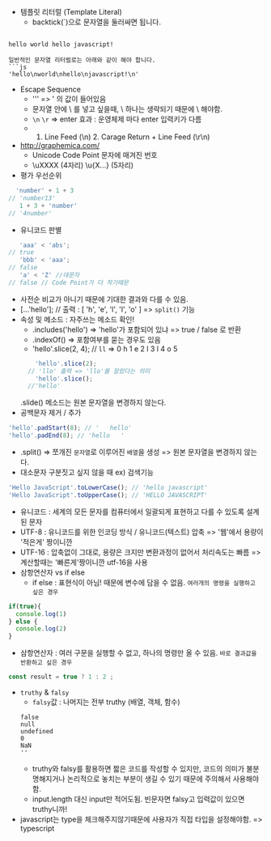 - 템플릿 리터럴 (Template Literal)
  + backtick(`)으로 문자열을 둘러싸면 됩니다.
  ```js
`hello
world
hello
javascript!
`
```
일반적인 문자열 리터럴로는 아래와 같이 해야 합니다.
```js
'hello\nworld\nhello\njavascript!\n'
```
- Escape Sequence
  + '\'' => ' 의 값이 들어있음
  + 문자열 안에 \ 를 넣고 싶을때, \ 하나는 생략되기 때문에 \\ 해야함.
  + `\n` `\r` => enter 효과 : 운영체제 마다 enter 입력키가 다름
  + 1. Line Feed (\n) 2. Carage Return + Line Feed (\r\n)
- http://graphemica.com/
  + Unicode Code Point 문자에 매겨진 번호
  + \uXXXX (4자리) \u{X...} (5자리)
- 평가 우선순위
```js
  'number' + 1 + 3
// 'number13'
   1 + 3 + 'number'
// '4number'    
```
- 유니코드 판별
```js
   'aaa' < 'abs';
// true
   'bbb' < 'aaa';
// false
   'a' < 'Z' //대문자
// false // Code Point가 더 작기때문
```
- 사전순 비교가 아니기 때문에 기대한 결과와 다를 수 있음.
- [...'hello']; // 출력 : [ 'h', 'e', 'l', 'l', 'o' ] => `split()` 기능
- 속성 및 메소드 : 자주쓰는 메소드 확인!
  + .includes('hello') => 'hello'가 포함되어 있냐 => true / false 로 반환
  + .indexOf() => 포함여부를 묻는 경우도 있음
  + 'hello'.slice(2, 4); // `ll` => 0 h 1 e 2 l 3 l 4 o 5
  ```js
      'hello'.slice(2);
    // 'llo' 출력 => 'llo'를 잘랐다는 의미
      'hello'.slice();
    //'hello'
  ```
  .slide() 메소드는 원본 문자열을 변경하지 않는다.
- 공백문자 제거 / 추가
```js
'hello'.padStart(8); // '   hello'
'hello'.padEnd(8); // 'hello   '
```
- .split() => 쪼개진 `문자열`로 이루어진 `배열`을 생성 => 원본 문자열을 변경하지 않는다.
- 대소문자 구분짓고 싶지 않을 때 ex) 검색기능
```js 
'Hello JavaScript'.toLowerCase(); // 'hello javascript'
'Hello JavaScript'.toUpperCase(); // 'HELLO JAVASCRIPT'
```
- 유니코드 : 세계의 모든 문자를 컴퓨터에서 일괄되게 표현하고 다를 수 있도록 설계된 문자
- UTF-8 : 유니코드를 위한 인코딩 방식 / 유니코드(텍스트) 압축 => '웹'에서 용량이 '적은게' 짱이니깐
- UTF-16 : 압축없이 그대로, 용량은 크지만 변환과정이 없어서 처리속도는 빠름 => 계산할때는 '빠른게'짱이니깐 utf-16을 사용
- 삼항연산자 vs if else
  + if else : 표현식이 아님! 때문에 변수에 담을 수 없음. `여러개의 명령을 실행하고 싶은 경우`
```js
if(true){
  console.log(1)
} else {
  console.log(2)
}
```
  + 삼항연산자 : 여러 구문을 실행할 수 없고, 하나의 명령만 올 수 있음. `바로 결과값을 반환하고 싶은 경우`
```js
const result = true ? 1 : 2 ;  
````
- `truthy` & `falsy` 
  + `falsy`값 : 나머지는 전부 truthy (배열, 객체, 함수)
  ```
  false
  null
  undefined
  0 
  NaN
  ''
  ```
  + truthy와 falsy를 활용하면 짧은 코드를 작성할 수 있지만, 코드의 의미가 불분명해지거나 논리적으로 놓치는 부분이 생길 수 있기 때문에 주의해서 사용해야 함.
  + input.length 대신 input만 적어도됨. 빈문자면 falsy고 입력값이 있으면 truthy니까! 
- javascript는 type을 체크해주지않기때문에 사용자가 직접 타입을 설정해야함. => typescript